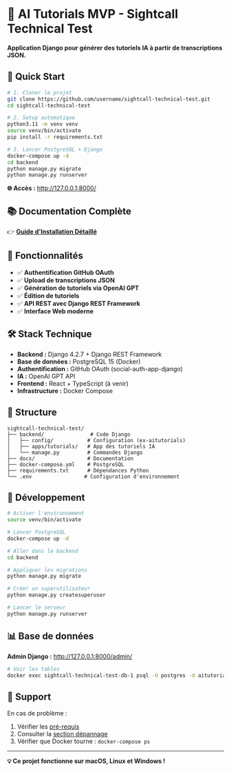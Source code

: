 # 🤖 AI Tutorials MVP - Sightcall Technical Test

**Application Django pour générer des tutoriels IA à partir de transcriptions JSON.**

## 🚀 Quick Start

```bash
# 1. Cloner le projet
git clone https://github.com/username/sightcall-technical-test.git
cd sightcall-technical-test

# 2. Setup automatique
python3.11 -m venv venv
source venv/bin/activate
pip install -r requirements.txt

# 3. Lancer PostgreSQL + Django
docker-compose up -d
cd backend
python manage.py migrate
python manage.py runserver
```

**🌐 Accès :** http://127.0.0.1:8000/

## 📚 Documentation Complète

👉 **[Guide d'Installation Détaillé](docs/SETUP.md)**

## 🎯 Fonctionnalités

- ✅ **Authentification GitHub OAuth**
- ✅ **Upload de transcriptions JSON**
- ✅ **Génération de tutoriels via OpenAI GPT**
- ✅ **Édition de tutoriels**
- ✅ **API REST avec Django REST Framework**
- ✅ **Interface Web moderne**

## 🛠️ Stack Technique

- **Backend :** Django 4.2.7 + Django REST Framework
- **Base de données :** PostgreSQL 15 (Docker)
- **Authentification :** GitHub OAuth (social-auth-app-django)
- **IA :** OpenAI GPT API
- **Frontend :** React + TypeScript (à venir)
- **Infrastructure :** Docker Compose

## 📁 Structure

```
sightcall-technical-test/
├── backend/               # Code Django
│   ├── config/           # Configuration (ex-aitutorials)
│   ├── apps/tutorials/   # App des tutoriels IA
│   └── manage.py         # Commandes Django
├── docs/                 # Documentation
├── docker-compose.yml    # PostgreSQL
├── requirements.txt      # Dépendances Python
└── .env                 # Configuration d'environnement
```

## 🔧 Développement

```bash
# Activer l'environnement
source venv/bin/activate

# Lancer PostgreSQL
docker-compose up -d

# Aller dans le backend
cd backend

# Appliquer les migrations
python manage.py migrate

# Créer un superutilisateur
python manage.py createsuperuser

# Lancer le serveur
python manage.py runserver
```

## 📊 Base de données

**Admin Django :** http://127.0.0.1:8000/admin/

```bash
# Voir les tables
docker exec sightcall-technical-test-db-1 psql -U postgres -d aitutorials -c "\dt"
```

## 🐛 Support

En cas de problème :
1. Vérifier les [pré-requis](docs/SETUP.md#📋-pré-requis)
2. Consulter la [section dépannage](docs/SETUP.md#🚨-dépannage)
3. Vérifier que Docker tourne : `docker-compose ps`

---

**💡 Ce projet fonctionne sur macOS, Linux et Windows !**